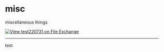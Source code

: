# misc
miscellaneous things


[![View test220731 on File Exchange](https://www.mathworks.com/matlabcentral/images/matlab-file-exchange.svg)](https://jp.mathworks.com/matlabcentral/fileexchange/115700-test220731)

---

test
